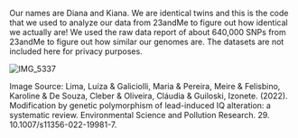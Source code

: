 Our names are Diana and Kiana. We are identical twins and this is the code that we used to analyze our data from 23andMe to figure out how identical we actually are! We used the raw data report of about 640,000 SNPs from 23andMe to figure out how similar our genomes are. The datasets are not included here for privacy purposes. 

![IMG_5337](https://github.com/dianaanvari/gene-compare/assets/148018686/8bdeb29e-b427-49b5-8af7-5420c905f006)


Image Source: Lima, Luíza & Galiciolli, Maria & Pereira, Meire & Felisbino, Karoline & De Souza, Cleber & Oliveira, Cláudia & Guiloski, Izonete. (2022). Modification by genetic polymorphism of lead-induced IQ alteration: a systematic review. Environmental Science and Pollution Research. 29. 10.1007/s11356-022-19981-7. 
